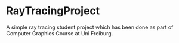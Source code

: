 # RayTracingProject

A simple ray tracing student project which has been done as part of Computer Graphics Course at Uni Freiburg.
